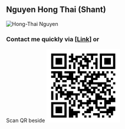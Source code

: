 ## Nguyen Hong Thai (Shant)
![Hong-Thai Nguyen](https://avatars.githubusercontent.com/u/51319295?v=4)

### Contact me quickly via [[Link]](https://nhthai2005.github.io/contacts.htm) or
Scan QR beside
[![Nguyen Hong Thai - Contact - QR](Nguyen_Hong_Thai_contacts_QR.png "My contacts")](https://nhthai2005.github.io/contacts.htm)


